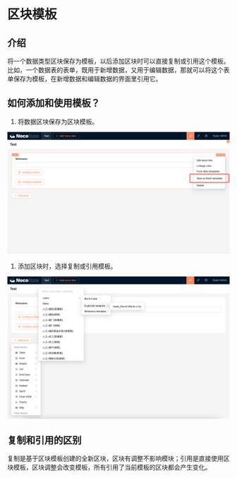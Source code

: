 # 区块模板

<PluginInfo name="ui-schema-storage"></PluginInfo>

## 介绍

将一个数据类型区块保存为模板，以后添加区块时可以直接复制或引用这个模板。比如，一个数据表的表单，既用于新增数据，又用于编辑数据，那就可以将这个表单保存为模板，在新增数据和编辑数据的界面里引用它。

## 如何添加和使用模板？

1. 将数据区块保存为区块模板。

![](./static/JNiLb7rksoY07ox092ycaarenGd.png)

1. 添加区块时，选择复制或引用模板。

![](./static/ImutbF0YDoWldOxrPilcwQFHnSe.png)

## 复制和引用的区别

复制是基于区块模板创建的全新区块，区块有调整不影响模块；引用是直接使用区块模板，区块调整会改变模板，所有引用了当前模板的区块都会产生变化。
